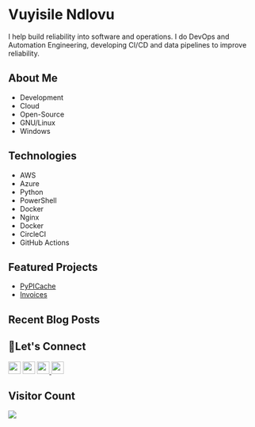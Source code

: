# Vuyisile Ndlovu

I help build reliability into software and operations. I do DevOps and Automation Engineering, developing CI/CD and data pipelines to improve reliability.

## About Me

- Development
- Cloud
- Open-Source
- GNU/Linux
- Windows

## Technologies

- AWS
- Azure
- Python
- PowerShell
- Docker
- Nginx
- Docker
- CircleCI
- GitHub Actions

## Featured Projects

- [PyPICache](https://terrameijar.github.io/PyPICache/)
- [Invoices](https://github.com/terrameijar/invoices)

## Recent Blog Posts
<!-- blog-post-list:start -->
<!-- blog-post-list:end -->

## 🤝Let's Connect
<p>
  <a href="https://twitter.com/terrameijar"><img src="https://img.shields.io/badge/twitter-%231DA1F2.svg?&style=for-the-badge&logo=twitter&logoColor=white" height=25></a> 
  <a href="https://dev.to/vndlovu"><img src="https://img.shields.io/badge/dev.to-0A0A0A?style=for-the-badge&logo=devdotto&logoColor=white" height=25></a> 
  <a href="https://www.linkedin.com/in/vuyisile-ndlovu-080b3891/"><img src="https://img.shields.io/badge/linkedin-%230077B5.svg?&style=for-the-badge&logo=linkedin&logoColor=white" height=25> </a>
  <a href="mailto:vuyisilendlovu@gmail.com"><img src="https://img.shields.io/badge/gmail-%EA4225.svg?&style=for-the-badge&logo=gmail&logoColor=red" height=25></a>
</p>


## Visitor Count

![](https://komarev.com/ghpvc/?username=terrameijar)

